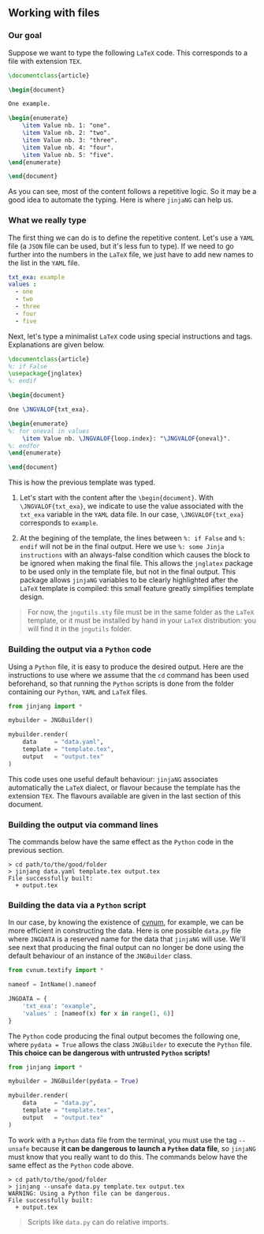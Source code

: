 Working with files
------------------

### Our goal

Suppose we want to type the following `LaTeX` code. This corresponds to a file with extension `TEX`.

~~~latex
\documentclass{article}

\begin{document}

One example.

\begin{enumerate}
    \item Value nb. 1: "one".
    \item Value nb. 2: "two".
    \item Value nb. 3: "three".
    \item Value nb. 4: "four".
    \item Value nb. 5: "five".
\end{enumerate}

\end{document}
~~~

As you can see, most of the content follows a repetitive logic. So it may be a good idea to automate the typing. Here is where `jinjaNG` can help us.



### What we really type

The first thing we can do is to define the repetitive content. Let's use a `YAML` file (a `JSON` file can be used, but it's less fun to type). If we need to go further into the numbers in the `LaTeX` file, we just have to add new names to the list in the `YAML` file.

~~~yaml
txt_exa: example
values :
  - one
  - two
  - three
  - four
  - five
~~~


Next, let's type a minimalist `LaTeX` code using special instructions and tags. Explanations are given below.

~~~latex
\documentclass{article}
%: if False
\usepackage{jnglatex}
%: endif

\begin{document}

One \JNGVALOF{txt_exa}.

\begin{enumerate}
%: for oneval in values
    \item Value nb. \JNGVALOF{loop.index}: "\JNGVALOF{oneval}".
%: endfor
\end{enumerate}

\end{document}
~~~

This is how the previous template was typed.

  1. Let's start with the content after the `\begin{document}`. With `\JNGVALOF{txt_exa}`, we indicate to use the value associated with the `txt_exa` variable in the `YAML` data file. In our case, `\JNGVALOF{txt_exa}` corresponds to `example`.

  1. At the begining of the template, the lines between `%: if False` and `%: endif` will not be in the final output. Here we use `%: some Jinja instructions` with an always-false condition which causes the block to be ignored when making the final file. This allows the `jnglatex` package to be used only in the template file, but not in the final output. This package allows `jinjaNG` variables to be clearly highlighted after the `LaTeX` template is compiled: this small feature greatly simplifies template design.


>  For now, the `jngutils.sty` file must be in the same folder as the `LaTeX` template, or it must be installed by hand in your `LaTeX` distribution: you will find it in the `jngutils` folder.



### Building the output via a `Python` code

Using a `Python` file, it is easy to produce the desired output. Here are the instructions to use where we assume that the `cd` command has been used beforehand, so that running the `Python` scripts is done from the folder containing our `Python`, `YAML` and `LaTeX` files.

~~~python
from jinjang import *

mybuilder = JNGBuilder()

mybuilder.render(
    data     = "data.yaml",
    template = "template.tex",
    output   = "output.tex"
)
~~~

This code uses one useful default behaviour: `jinjaNG` associates automatically the `LaTeX` dialect, or flavour because the template has the extension `TEX`. The flavours available are given in the last section of this document.



### Building the output via command lines

The commands below have the same effect as the `Python` code in the previous section.

~~~
> cd path/to/the/good/folder
> jinjang data.yaml template.tex output.tex
File successfully built:
  + output.tex
~~~



### Building the data via a `Python` script

In our case, by knowing the existence of [cvnum](https://pypi.org/project/cvnum/), for example, we can be more efficient in constructing the data. Here is one possible `data.py` file where `JNGDATA` is a reserved name for the data that `jinjaNG` will use. We'll see next that producing the final output can no longer be done using the default behaviour of an instance of the `JNGBuilder` class.

~~~python
from cvnum.textify import *

nameof = IntName().nameof

JNGDATA = {
    'txt_exa': "example",
    'values' : [nameof(x) for x in range(1, 6)]
}
~~~


The `Python` code producing the final output becomes the following one, where `pydata = True` allows the class `JNGBuilder` to execute the `Python` file. **This choice can be dangerous with untrusted `Python` scripts!**

~~~python
from jinjang import *

mybuilder = JNGBuilder(pydata = True)

mybuilder.render(
    data     = "data.py",
    template = "template.tex",
    output   = "output.tex"
)
~~~


To work with a `Python` data file from the terminal, you must use the tag `--unsafe` because **it can be dangerous to launch a `Python` data file**, so `jinjaNG` must know that you really want to do this. The commands below have the same effect as the `Python` code above.

~~~
> cd path/to/the/good/folder
> jinjang --unsafe data.py template.tex output.tex
WARNING: Using a Python file can be dangerous.
File successfully built:
  + output.tex
~~~


> Scripts like `data.py` can do relative imports.
